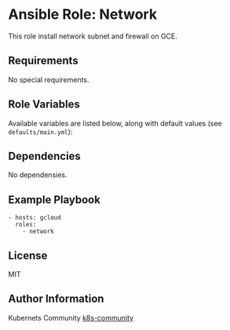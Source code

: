 Ansible Role: Network
=====================

This role install network subnet and firewall on GCE.


Requirements
------------

No special requirements.


Role Variables
--------------

Available variables are listed below, along with default values (see `defaults/main.yml`):


Dependencies
------------

No dependensies.


Example Playbook
----------------

    - hosts: gcloud
      roles:
        - network

License
-------

MIT

Author Information
------------------

Kubernets Community [k8s-community](https://github.com/k8s-community)
